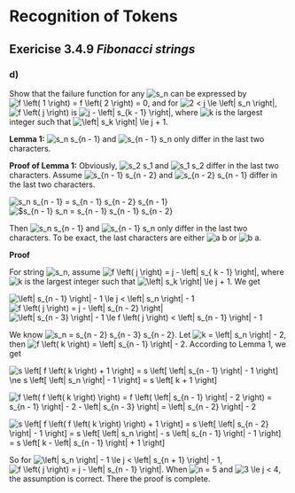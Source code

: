 # Recognition of Tokens

## Exericise 3.4.9 *Fibonacci strings*

### d)

Show that the failure function for any <img src="https://i.upmath.me/svg/s_n" alt="s_n" /> can be expressed by
<img src="https://i.upmath.me/svg/f%20%5Cleft(%201%20%5Cright)%20%3D%20f%20%5Cleft(%202%20%5Cright)%20%3D%200" alt="f \left( 1 \right) = f \left( 2 \right) = 0" />, and for
<img src="https://i.upmath.me/svg/2%20%3C%20j%20%5Cle%20%5Cleft%7C%20s_n%20%5Cright%7C" alt="2 &lt; j \le \left| s_n \right|" />, <img src="https://i.upmath.me/svg/f%20%5Cleft(%20j%20%5Cright)" alt="f \left( j \right)" /> is
<img src="https://i.upmath.me/svg/j%20-%20%5Cleft%7C%20s_%7Bk%20-%201%7D%20%5Cright%7C" alt="j - \left| s_{k - 1} \right|" />, where <img src="https://i.upmath.me/svg/k" alt="k" /> is the largest integer such
that <img src="https://i.upmath.me/svg/%5Cleft%7C%20s_k%20%5Cright%7C%20%5Cle%20j%20%2B%201%20" alt="\left| s_k \right| \le j + 1 " />.

**Lemma 1:** <img src="https://i.upmath.me/svg/s_n%20s_%7Bn%20-%201%7D" alt="s_n s_{n - 1}" /> and <img src="https://i.upmath.me/svg/s_%7Bn%20-%201%7D%20s_n" alt="s_{n - 1} s_n" /> only differ in the last two characters.

**Proof of Lemma 1:** Obviously, <img src="https://i.upmath.me/svg/s_2%20s_1" alt="s_2 s_1" /> and <img src="https://i.upmath.me/svg/s_1%20s_2" alt="s_1 s_2" /> differ in the last two characters.
Assume <img src="https://i.upmath.me/svg/s_%7Bn%20-%201%7D%20s_%7Bn%20-%202%7D" alt="s_{n - 1} s_{n - 2}" /> and <img src="https://i.upmath.me/svg/s_%7Bn%20-%202%7D%20s_%7Bn%20-%201%7D" alt="s_{n - 2} s_{n - 1}" /> differ in the last two characters.

<img src="https://i.upmath.me/svg/s_n%20s_%7Bn%20-%201%7D%20%3D%20s_%7Bn%20-%201%7D%20s_%7Bn%20-%202%7D%20s_%7Bn%20-%201%7D" alt="s_n s_{n - 1} = s_{n - 1} s_{n - 2} s_{n - 1}" />

<img src="https://i.upmath.me/svg/%24s_%7Bn%20-%201%7D%20s_n%20%3D%20s_%7Bn%20-%201%7D%20s_%7Bn%20-%201%7D%20s_%7Bn%20-%202%7D" alt="$s_{n - 1} s_n = s_{n - 1} s_{n - 1} s_{n - 2}" />

Then <img src="https://i.upmath.me/svg/s_n%20s_%7Bn%20-%201%7D" alt="s_n s_{n - 1}" /> and <img src="https://i.upmath.me/svg/s_%7Bn%20-%201%7D%20s_n" alt="s_{n - 1} s_n" /> only differ in the last two characters.
To be exact, the last characters are either <img src="https://i.upmath.me/svg/a%20b" alt="a b" /> or <img src="https://i.upmath.me/svg/b%20a" alt="b a" />.

**Proof**

For string <img src="https://i.upmath.me/svg/s_n" alt="s_n" />, assume <img src="https://i.upmath.me/svg/f%20%5Cleft(%20j%20%5Cright)%20%3D%20j%20-%20%5Cleft%7C%20s_%7B%20k%20-%201%7D%20%5Cright%7C" alt="f \left( j \right) = j - \left| s_{ k - 1} \right|" />, where <img src="https://i.upmath.me/svg/k" alt="k" />
is the largest integer such that <img src="https://i.upmath.me/svg/%5Cleft%7C%20s_k%20%5Cright%7C%20%5Cle%20j%20%2B%201" alt="\left| s_k \right| \le j + 1" />.
We get

<img src="https://i.upmath.me/svg/%5Cleft%7C%20s_%7Bn%20-%201%7D%20%5Cright%7C%20-%201%20%5Cle%20%20j%20%3C%20%5Cleft%7C%20s_n%20%5Cright%7C%20-%201" alt="\left| s_{n - 1} \right| - 1 \le  j &lt; \left| s_n \right| - 1" />

<img src="https://i.upmath.me/svg/f%20%5Cleft(%20j%20%5Cright)%20%3D%20j%20-%20%5Cleft%7C%20s_%7Bn%20-%202%7D%20%5Cright%7C" alt="f \left( j \right) = j - \left| s_{n - 2} \right|" />

<img src="https://i.upmath.me/svg/%5Cleft%7C%20s_%7Bn%20-%203%7D%20%5Cright%7C%20-%201%20%5Cle%20f%20%5Cleft(%20j%20%5Cright)%20%3C%20%5Cleft%7C%20s_%7Bn%20-%201%7D%20%5Cright%7C%20-%201" alt="\left| s_{n - 3} \right| - 1 \le f \left( j \right) &lt; \left| s_{n - 1} \right| - 1" />

We know <img src="https://i.upmath.me/svg/s_n%20%3D%20s_%7Bn%20-%202%7D%20s_%7Bn%20-%203%7D%20s_%7Bn%20-%202%7D" alt="s_n = s_{n - 2} s_{n - 3} s_{n - 2}" />.
Let <img src="https://i.upmath.me/svg/k%20%3D%20%5Cleft%7C%20s_n%20%5Cright%7C%20-%202" alt="k = \left| s_n \right| - 2" />, then <img src="https://i.upmath.me/svg/f%20%5Cleft(%20k%20%5Cright)%20%3D%20%5Cleft%7C%20s_%7Bn%20-%201%7D%20%5Cright%7C%20-%202" alt="f \left( k \right) = \left| s_{n - 1} \right| - 2" />.
According to Lemma 1, we get

<img src="https://i.upmath.me/svg/%0As%20%5Cleft%5B%20f%20%5Cleft(%20k%20%5Cright)%20%2B%201%20%5Cright%5D%0A%3D%20s%20%5Cleft%5B%20%5Cleft%7C%20s_%7Bn%20-%201%7D%20%5Cright%7C%20-%201%20%5Cright%5D%0A%5Cne%20s%20%5Cleft%5B%20%5Cleft%7C%20s_n%20%5Cright%7C%20-%201%20%5Cright%5D%0A%3D%20s%20%5Cleft%5B%20k%20%2B%201%20%5Cright%5D%0A" alt="
s \left[ f \left( k \right) + 1 \right]
= s \left[ \left| s_{n - 1} \right| - 1 \right]
\ne s \left[ \left| s_n \right| - 1 \right]
= s \left[ k + 1 \right]
" />

<img src="https://i.upmath.me/svg/%0Af%20%5Cleft(%20f%20%5Cleft(%20k%20%5Cright)%20%5Cright)%0A%3D%20f%20%5Cleft(%20%5Cleft%7C%20s_%7Bn%20-%201%7D%20%5Cright%7C%20-%202%20%5Cright)%0A%3D%20s_%7Bn%20-%201%7D%20%5Cright%7C%20-%202%20-%20%5Cleft%7C%20s_%7Bn%20-%203%7D%20%5Cright%7C%0A%3D%20%5Cleft%7C%20s_%7Bn%20-%202%7D%20%5Cright%7C%20-%202%0A" alt="
f \left( f \left( k \right) \right)
= f \left( \left| s_{n - 1} \right| - 2 \right)
= s_{n - 1} \right| - 2 - \left| s_{n - 3} \right|
= \left| s_{n - 2} \right| - 2
" />

<img src="https://i.upmath.me/svg/%0As%20%5Cleft%5B%20f%20%5Cleft(%20f%20%5Cleft(%20k%20%5Cright)%20%5Cright)%20%2B%201%20%5Cright%5D%0A%3D%20s%20%5Cleft%5B%20%5Cleft%7C%20s_%7Bn%20-%202%7D%20%5Cright%7C%20-%201%20%5Cright%5D%0A%3D%20s%20%5Cleft%5B%20%5Cleft%7C%20s_n%20%5Cright%7C%20-%20s%20%5Cleft%7C%20s_%7Bn%20-%201%7D%20%5Cright%7C%20-%201%20%5Cright%5D%0A%3D%20s%20%5Cleft%5B%20k%20-%20%5Cleft%7C%20s_%7Bn%20-%201%7D%20%5Cright%7C%20%2B%201%20%5Cright%5D%0A" alt="
s \left[ f \left( f \left( k \right) \right) + 1 \right]
= s \left[ \left| s_{n - 2} \right| - 1 \right]
= s \left[ \left| s_n \right| - s \left| s_{n - 1} \right| - 1 \right]
= s \left[ k - \left| s_{n - 1} \right| + 1 \right]
" />

So for <img src="https://i.upmath.me/svg/%20%5Cleft%7C%20s_n%20%5Cright%7C%20-%201%20%5Cle%20j%20%3C%20%5Cleft%7C%20s_%7Bn%20%2B%201%7D%20%5Cright%7C%20-%201" alt=" \left| s_n \right| - 1 \le j &lt; \left| s_{n + 1} \right| - 1" />,
<img src="https://i.upmath.me/svg/f%20%5Cleft(%20j%20%5Cright)%20%3D%20j%20-%20%5Cleft%7C%20s_%7Bn%20-%201%7D%20%5Cright%7C" alt="f \left( j \right) = j - \left| s_{n - 1} \right|" />. When <img src="https://i.upmath.me/svg/n%20%3D%205" alt="n = 5" /> and
<img src="https://i.upmath.me/svg/%203%20%5Cle%20j%20%3C%204" alt=" 3 \le j &lt; 4" />, the assumption is correct. There the proof is complete.
